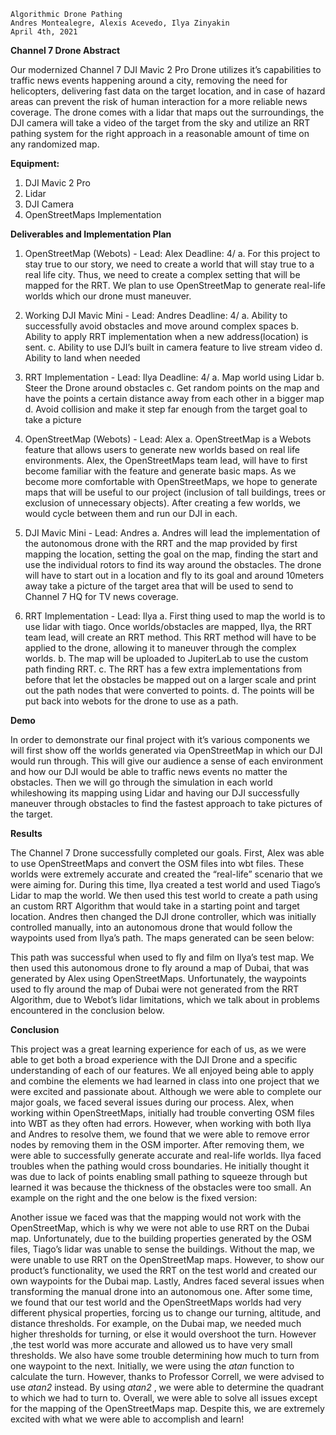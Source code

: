 ```
Algorithmic Drone Pathing
Andres Montealegre, Alexis Acevedo, Ilya Zinyakin
April 4th, 2021
```

**Channel 7 Drone Abstract**

Our modernized Channel 7 DJI Mavic 2 Pro Drone utilizes it’s capabilities to traffic news events
happening around a city, removing the need for helicopters, delivering fast data on the target location, and
in case of hazard areas can prevent the risk of human interaction for a more reliable news coverage. The
drone comes with a lidar that maps out the surroundings, the DJI camera will take a video of the
target from the sky and utilize an RRT pathing system for the right approach in a reasonable amount of
time on any randomized map.

**Equipment:**
1. DJI Mavic 2 Pro
2. Lidar
3. DJI Camera
4. OpenStreetMaps Implementation

**Deliverables and Implementation Plan**

1. OpenStreetMap (Webots) - Lead: Alex Deadline: 4/
    a. For this project to stay true to our story, we need to create a world that will stay true to a
       real life city. Thus, we need to create a complex setting that will be mapped for the RRT.
       We plan to use OpenStreetMap to generate real-life worlds which our drone must
       maneuver.
2. Working DJI Mavic Mini - Lead: Andres Deadline: 4/
    a. Ability to successfully avoid obstacles and move around complex spaces
    b. Ability to apply RRT implementation when a new address(location) is sent.
    c. Ability to use DJI’s built in camera feature to live stream video
    d. Ability to land when needed
3. RRT Implementation - Lead: Ilya Deadline: 4/
    a. Map world using Lidar
    b. Steer the Drone around obstacles
    c. Get random points on the map and have the points a certain distance away from each
       other in a bigger map
    d. Avoid collision and make it step far enough from the target goal to take a picture
 
1. OpenStreetMap (Webots) - Lead: Alex
    a. OpenStreetMap is a Webots feature that allows users to generate new worlds based on
       real life environments. Alex, the OpenStreetMaps team lead, will have to first become
       familiar with the feature and generate basic maps. As we become more comfortable with
       OpenStreetMaps, we hope to generate maps that will be useful to our project (inclusion of
       tall buildings, trees or exclusion of unnecessary objects). After creating a few worlds, we
       would cycle between them and run our DJI in each.
2. DJI Mavic Mini - Lead: Andres
    a. Andres will lead the implementation of the autonomous drone with the RRT and the map
       provided by first mapping the location, setting the goal on the map, finding the start and
       use the individual rotors to find its way around the obstacles. The drone will have to start
       out in a location and fly to its goal and around 10meters away take a picture of the target
       area that will be used to send to Channel 7 HQ for TV news coverage.
3. RRT Implementation - Lead: Ilya
    a. First thing used to map the world is to use lidar with tiago. Once worlds/obstacles are
       mapped, Ilya, the RRT team lead, will create an RRT method. This RRT method will
       have to be applied to the drone, allowing it to maneuver through the complex worlds.
    b. The map will be uploaded to JupiterLab to use the custom path finding RRT.
    c. The RRT has a few extra implementations from before that let the obstacles be mapped
       out on a larger scale and print out the path nodes that were converted to points.
    d. The points will be put back into webots for the drone to use as a path.

**Demo**

In order to demonstrate our final project with it’s various components we will first show off the worlds
generated via OpenStreetMap in which our DJI would run through. This will give our audience a sense of
each environment and how our DJI would be able to traffic news events no matter the obstacles. Then we
will go through the simulation in each world whileshowing its mapping using Lidar and having our DJI
successfully maneuver through obstacles to find the fastest approach to take pictures of the target.

**Results**

The Channel 7 Drone successfully completed our goals. First, Alex was able to use
OpenStreetMaps and convert the OSM files into wbt files. These worlds were extremely accurate and
created the “real-life” scenario that we were aiming for. During this time, Ilya created a test world and
used Tiago’s Lidar to map the world. We then used this test world to create a path using an custom RRT
Algorithm that would take in a starting point and target location. Andres then changed the DJI drone
controller, which was initially controlled manually, into an autonomous drone that would follow the
waypoints used from Ilya’s path. The maps generated can be seen below:


This path was successful when used to fly and film on Ilya’s test map. We then used this autonomous
drone to fly around a map of Dubai, that was generated by Alex using OpenStreetMaps. Unfortunately,
the waypoints used to fly around the map of Dubai were not generated from the RRT Algorithm, due to
Webot’s lidar limitations, which we talk about in problems encountered in the conclusion below.

**Conclusion**

This project was a great learning experience for each of us, as we were able to get both a broad
experience with the DJI Drone and a specific understanding of each of our features. We all enjoyed being
able to apply and combine the elements we had learned in class into one project that we were excited and
passionate about. Although we were able to complete our major goals, we faced several issues during our
process. Alex, when working within OpenStreetMaps, initially had trouble converting OSM files into
WBT as they often had errors. However, when working with both Ilya and Andres to resolve them, we
found that we were able to remove error nodes by removing them in the OSM importer. After removing
them, we were able to successfully generate accurate and real-life worlds. Ilya faced troubles when the
pathing would cross boundaries. He initially thought it was due to lack of points enabling small pathing to
squeeze through but learned it was because the thickness of the obstacles were too small. An example on
the right and the one below is the fixed version:


Another issue we faced was that the mapping would not work with the OpenStreetMap, which is why we
were not able to use RRT on the Dubai map. Unfortunately, due to the building properties generated by
the OSM files, Tiago’s lidar was unable to sense the buildings. Without the map, we were unable to use
RRT on the OpenStreetMap maps. However, to show our product’s functionality, we used the RRT on the
test world and created our own waypoints for the Dubai map. Lastly, Andres faced several issues when
transforming the manual drone into an autonomous one. After some time, we found that our test world
and the OpenStreetMaps worlds had very different physical properties, forcing us to change our turning,
altitude, and distance thresholds. For example, on the Dubai map, we needed much higher thresholds for
turning, or else it would overshoot the turn. However ,the test world was more accurate and allowed us to
have very small thresholds. We also have some trouble determining how much to turn from one waypoint
to the next. Initially, we were using the _atan_ function to calculate the turn. However, thanks to Professor
Correll, we were advised to use _atan2_ instead. By using _atan2_ , we were able to determine the quadrant to
which we had to turn to. Overall, we were able to solve all issues except for the mapping of the
OpenStreetMaps map. Despite this, we are extremely excited with what we were able to accomplish and
learn!




